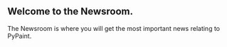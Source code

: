 ## Welcome to the Newsroom.
The Newsroom is where you will get the most important news relating to PyPaint.
